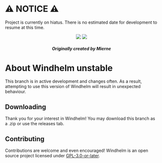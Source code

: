 # ⚠️ NOTICE ⚠️
Project is currently on hiatus. There is no estimated date for development to resume at this time.

<div align="center">
  
  ![](https://badgen.net/badge/icon/windows?icon=windows&label) ![](https://badgen.net/github/release/mierne/windhelm/)
  ##### Originally created by Mierne
</div>

# About Windhelm unstable
This branch is in active development and changes often. As a result, attempting to use this version of Windhelm will result in unexpected behaviour.

## Downloading
Thank you for your interest in Windhelm! You may download this branch as a .zip or use the releases tab.

## Contributing
Contributions are welcome and even encouraged! Windhelm is an open source project licensed under [GPL-3.0-or-later](https://www.gnu.org/licenses/gpl-3.0-standalone.html).
